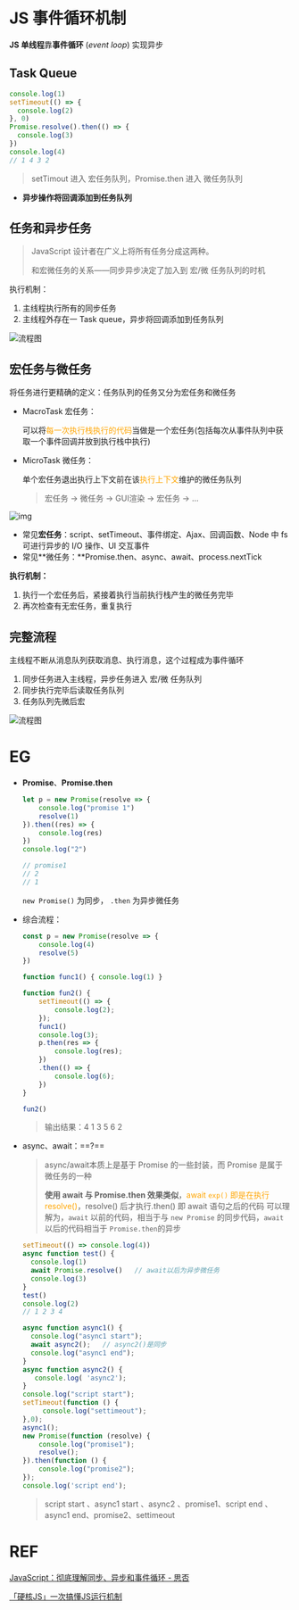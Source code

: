 # JS 事件循环机制

**JS 单线程**靠**事件循环** (*event loop*) 实现异步



## Task Queue

```js
console.log(1)
setTimeout(() => {
  console.log(2)
}, 0)
Promise.resolve().then(() => {
  console.log(3)
})
console.log(4)
// 1 4 3 2
```

> setTimout 进入 宏任务队列，Promise.then 进入 微任务队列

+ **异步操作将回调添加到任务队列**



## 任务和异步任务

> JavaScript 设计者在广义上将所有任务分成这两种。
>
> 和宏微任务的关系——同步异步决定了加入到 宏/微 任务队列的时机

执行机制：

1. 主线程执行所有的同步任务
2. 主线程外存在一 Task queue，异步将回调添加到任务队列

![流程图](https://p3-juejin.byteimg.com/tos-cn-i-k3u1fbpfcp/3ecb53c3573a40c799d7c759820b15cf~tplv-k3u1fbpfcp-zoom-in-crop-mark:1304:0:0:0.awebp)



## 宏任务与微任务

将任务进行更精确的定义：任务队列的任务又分为宏任务和微任务

+ MacroTask 宏任务：

    可以将<span style="color:orange">每一次执行栈执行的代码</span>当做是一个宏任务(包括每次从事件队列中获取一个事件回调并放到执行栈中执行)

+ MicroTask 微任务：

    单个宏任务退出执行上下文前在该<span style="color:orange">执行上下文</span>维护的微任务队列

    > 宏任务 -> 微任务 -> GUI渲染 -> 宏任务 -> ...

![img](https://p1-jj.byteimg.com/tos-cn-i-t2oaga2asx/gold-user-assets/2020/1/18/16fb7adf5afc036d~tplv-t2oaga2asx-zoom-in-crop-mark:1304:0:0:0.awebp)

+ 常见**宏任务**：script、setTimeout、事件绑定、Ajax、回调函数、Node 中 fs 可进行异步的 I/O 操作、UI 交互事件
+ 常见**微任务：**Promise.then、async、await、process.nextTick

**执行机制：**

1. 执行一个宏任务后，紧接着执行当前执行栈产生的微任务完毕
2. 再次检查有无宏任务，重复执行



## 完整流程

主线程不断从消息队列获取消息、执行消息，这个过程成为事件循环

1. 同步任务进入主线程，异步任务进入 宏/微 任务队列
2. 同步执行完毕后读取任务队列
3. 任务队列先微后宏

![流程图](https://p3-juejin.byteimg.com/tos-cn-i-k3u1fbpfcp/9d505ac5f51f4a9396504c18091971c7~tplv-k3u1fbpfcp-zoom-in-crop-mark:1304:0:0:0.awebp)



# EG

+ **Promise**、**Promise.then**

    ```js
    let p = new Promise(resolve => {
        console.log("promise 1")
        resolve(1)
    }).then((res) => {
        console.log(res)
    })
    console.log("2")
    
    // promise1
    // 2
    // 1
    ```

    `new Promise()` 为同步， `.then` 为异步微任务



+ 综合流程：

    ```js
    const p = new Promise(resolve => {
        console.log(4)
        resolve(5)
    }) 
    
    function func1() { console.log(1) }
    
    function fun2() {
        setTimeout(() => {
            console.log(2);
        });
        func1()
        console.log(3);
        p.then(res => {
            console.log(res);
        })
        .then(() => {
            console.log(6);
        })
    }
    
    fun2()
    ```

    > 输出结果：4 1 3 5 6 2



+ async、await：==?==

    > async/await本质上是基于 Promise 的一些封装，而 Promise 是属于微任务的一种
    >
    > **使用 await 与 Promise.then 效果类似**，<span style="color:orange">await `exp()` 即是在执行 resolve()</span>，resolve() 后才执行.then() 即 await 语句之后的代码 可以理解为，`await` 以前的代码，相当于与 `new Promise` 的同步代码，`await` 以后的代码相当于 `Promise.then`的异步

    ```js
    setTimeout(() => console.log(4))
    async function test() {
      console.log(1)
      await Promise.resolve()	// await以后为异步微任务
      console.log(3)
    }
    test()
    console.log(2)
    // 1 2 3 4
    ```

    ```js
    async function async1() {
      console.log("async1 start");
      await async2();	// async2()是同步
      console.log("async1 end");
    }
    async function async2() {
       console.log( 'async2');
    }
    console.log("script start");
    setTimeout(function () {
    	 console.log("settimeout");
    },0);
    async1();
    new Promise(function (resolve) {
    	console.log("promise1");
     	resolve();
    }).then(function () {
    	console.log("promise2");
    });
    console.log('script end');
    ```

    > script start 、async1 start 、async2 、promise1、script end 、async1 end、promise2、settimeout



# REF

[JavaScript：彻底理解同步、异步和事件循环 - 思否](https://segmentfault.com/a/1190000004322358)

[「硬核JS」一次搞懂JS运行机制](https://juejin.cn/post/6844904050543034376#heading-19)